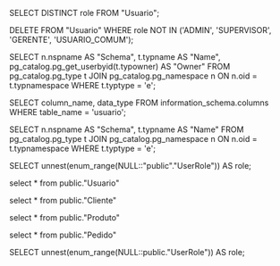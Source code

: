 SELECT DISTINCT role FROM "Usuario";

DELETE FROM "Usuario" WHERE role NOT IN ('ADMIN', 'SUPERVISOR', 'GERENTE', 'USUARIO_COMUM');

SELECT n.nspname AS "Schema",
       t.typname AS "Name",
       pg_catalog.pg_get_userbyid(t.typowner) AS "Owner"
FROM pg_catalog.pg_type t
     JOIN pg_catalog.pg_namespace n ON n.oid = t.typnamespace
WHERE t.typtype = 'e';

SELECT column_name, data_type 
FROM information_schema.columns 
WHERE table_name = 'usuario';


SELECT n.nspname AS "Schema",
       t.typname AS "Name"
FROM pg_catalog.pg_type t
     JOIN pg_catalog.pg_namespace n ON n.oid = t.typnamespace
WHERE t.typtype = 'e';

SELECT unnest(enum_range(NULL::"public"."UserRole")) AS role;

select * from public."Usuario"

select * from public."Cliente"

select * from public."Produto"

select * from public."Pedido"

SELECT unnest(enum_range(NULL::public."UserRole")) AS role;









